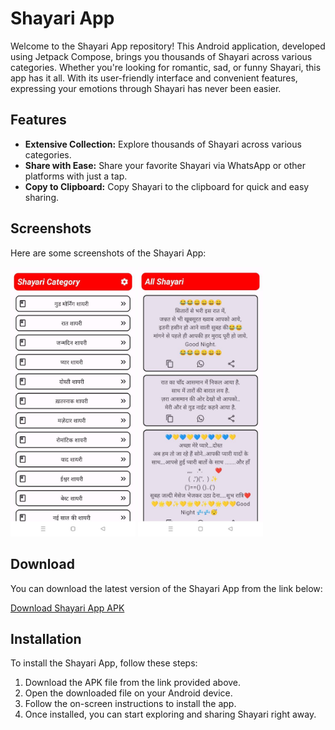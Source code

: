 # Shayari App

Welcome to the Shayari App repository! This Android application, developed using Jetpack Compose, brings you thousands of Shayari across various categories. Whether you're looking for romantic, sad, or funny Shayari, this app has it all. With its user-friendly interface and convenient features, expressing your emotions through Shayari has never been easier.

## Features

- **Extensive Collection:** Explore thousands of Shayari across various categories.
- **Share with Ease:** Share your favorite Shayari via WhatsApp or other platforms with just a tap.
- **Copy to Clipboard:** Copy Shayari to the clipboard for quick and easy sharing.

## Screenshots

Here are some screenshots of the Shayari App:

<img src="Screenshots/Shayari_home.jpg" alt="Screenshot 1" width="200"/> <img src="Screenshots/Shayari_screen.jpg" alt="Screenshot 2" width="200"/>


## Download

You can download the latest version of the Shayari App from the link below:

[Download Shayari App APK](https://github.com/Shams66789/Shayari_App/raw/main/APK/Shayari.apk)

## Installation

To install the Shayari App, follow these steps:

1. Download the APK file from the link provided above.
2. Open the downloaded file on your Android device.
3. Follow the on-screen instructions to install the app.
4. Once installed, you can start exploring and sharing Shayari right away.

